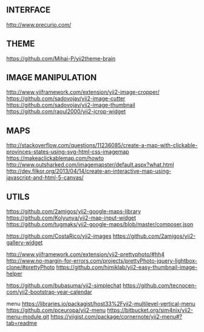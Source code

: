 INTERFACE
--------------------
http://www.precurio.com/


THEME
--------------------
https://github.com/Mihai-P/yii2theme-brain


IMAGE MANIPULATION
--------------------
http://www.yiiframework.com/extension/yii2-image-cropper/
https://github.com/sadovojav/yii2-image-cutter
https://github.com/sadovojav/yii2-image-thumbnail
https://github.com/raoul2000/yii2-jcrop-widget

MAPS
---

http://stackoverflow.com/questions/11236085/create-a-map-with-clickable-provinces-states-using-svg-html-css-imagemap
https://makeaclickablemap.com/howto
http://www.outsharked.com/imagemapster/default.aspx?what.html
http://dev.filkor.org/2013/04/14/create-an-interactive-map-using-javascript-and-html-5-canvas/


UTILS
--------------------
https://github.com/2amigos/yii2-google-maps-library
https://github.com/Kolyunya/yii2-map-input-widget
https://github.com/tugmaks/yii2-google-maps/blob/master/composer.json


https://github.com/CostaRico/yii2-images
https://github.com/2amigos/yii2-gallery-widget

http://www.yiiframework.com/extension/yii2-prettyphoto/#hh4
http://www.no-margin-for-errors.com/projects/prettyPhoto-jquery-lightbox-clone/#prettyPhoto
https://github.com/himiklab/yii2-easy-thumbnail-image-helper

https://github.com/bubasuma/yii2-simplechat
https://github.com/tecnocen-com/yii2-bootstrap-year-calendar

menu
https://libraries.io/packagist/host33%2Fyii2-multilevel-vertical-menu
https://github.com/pceuropa/yii2-menu
https://bitbucket.org/sim4nix/yii2-menu-module.git
https://yiigist.com/package/cornernote/yii2-menu#?tab=readme